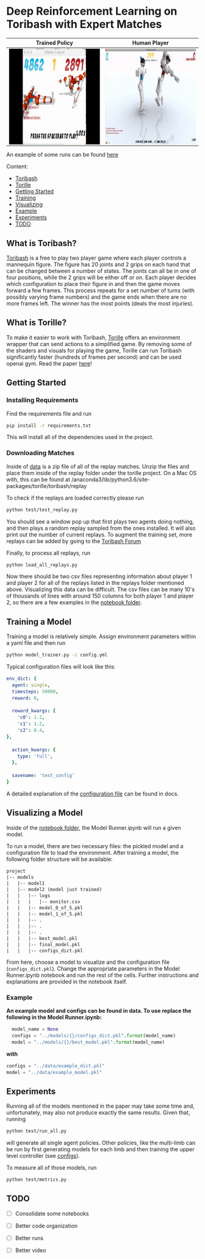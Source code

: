 # Deep Reinforcement Learning on Toribash with Expert Matches
Trained Policy                        |  Human Player                    
:------------------------:|:------------------------:
<img align="center" src=images/policy_gif.gif alt="RL policy trained agent" width=250 height=250 /> | <img  align="center" src=images/replay.gif alt="Human agent" width=250 height=250 />

An example of some runs can be found [here](https://www.youtube.com/watch?v=9t0yV3qpQZY&feature=youtu.be)

Content:

* [Toribash](#what-is-toribash?)
* [Torille](#what-is-torille?)
* [Getting Started](#getting-started)
* [Training](#training-a-model)
* [Visualizing](#visualizing-a-model) 
* [Example](#example)
* [Experiments](#experiments)
* [TODO](#todo)


## What is Toribash?
[Toribash](https://www.toribash.com/) is a free to play two player game where each player controls a mannequin figure. The figure has 20 joints and 2 grips on each hand that can be changed between a number of states. The joints can all be in one of four positions, while the 2 grips will be either off or on. Each player decides which configuration to place their figure in and then the game moves forward a few frames. This process repeats for a set number of turns (with possibly varying frame numbers) and the game ends when there are no more frames left. The winner has the most points (deals the most injuries). 

## What is Torille?
To make it easier to work with Toribash, [Torille](https://github.com/Miffyli/ToriLLE) offers an environment wrapper that can send actions to a simplified game. By removing some of the shaders and visuals for playing the game, Torille can run Toribash significantly faster (hundreds of frames per second) and can be used openai gym. Read the paper [here](https://arxiv.org/abs/1807.10110)!



## Getting Started

### Installing Requirements
Find the requirements file and run
``` bash
pip install -r requirements.txt
```
This will install all of the dependencies used in the project. 

### Downloading Matches
Inside of [data](data/) is a zip file of all of the replay matches. Unzip the files and place them inside of the replay folder under the torille project. On a Mac OS with, this can be found at /anaconda3/lib/python3.6/site-packages/torille/toribash/replay

To check if the replays are loaded correctly please run 
```bash
python test/test_replay.py
```

You should see a window pop up that first plays two agents doing nothing, and then plays a random replay sampled from the ones installed. It will also print out the number of current replays. To augment the training set, more replays can be added by going to the [Toribash Forum](https://forum.toribash.com/forumdisplay.php?f=10.)

Finally, to process all replays, run 
```bash
python load_all_replays.py
```

Now there should be two csv files representing information about player 1 and player 2 for all of the replays listed in the replays folder mentioned above. Visualizing this data can be difficult. The csv files can be many 10's of thousands of lines with around 150 columns for both player 1 and player 2, so there are a few examples in the [notebook folder](notebooks). 


## Training a Model
Training a model is relatively simple. Assign environment parameters within a yaml file and then run 

```bash
python model_trainer.py -c config.yml
```
Typical configuration files will look like this:
```yaml
env_dict: {
  agent: single, 
  timesteps: 50000,
  reward: 0,

  reward_kwargs: {
    'c0': 1.2,
    'c1': 1.2,
    'c2': 0.4,
},

  action_kwargs: {
    type: 'full',
  },

  savename: 'test_config'
}
``` 

A detailed explanation of the [configuration file](docs/configs.md) can be found in docs. 


## Visualizing a Model
Inside of the [notebook folder](https://git.cs.colorado.edu/yaga6341/csci-4831-7000/tree/master/project/notebooks/Model%20Runnder.ipynb), the Model Runner.ipynb will run a given model.

To run a model, there are two necessary files: the pickled model and a configuration file to load the environment. After training a model, the following folder structure will be available:

```
project
|-- models
|   |-- model1
|   |-- model2 (model just trained)
|   |   |-- logs
|   |   |   |-- monitor.csv
|   |   |-- model_0_of_5.pkl
|   |   |-- model_1_of_5.pkl
|   |   |-- .
|   |   |-- .
|   |   |-- .
|   |   |-- best_model.pkl
|   |   |-- final_model.pkl
|   |   |-- configs_dict.pkl
```


From here, choose a model to visualize and the configuration file (`configs_dict.pkl`). Change the appropriate parameters in the Model Runner.ipynb 
notebook and run the rest of the cells. Further instructions and explanations are 
provided in the notebook itself. 

### Example
**An example model and configs can be found in data. To use replace the following in the Model Runner.ipynb:**
```python
  model_name = None
  configs = "../models/{}/configs_dict.pkl".format(model_name)
  model = "../models/{}/best_model.pkl".format(model_name)
```
**with**
```python 
configs = "../data/example_dict.pkl"
model = "../data/example_model.pkl"
```



## Experiments

Running all of the models mentioned in the paper may take some time and, unfortunately, may also not produce exactly the same results. Given that, running 

```bash
python test/run_all.py
```

will generate all single agent policies. Other policies, like the multi-limb 
can be run by first generating models for each limb and then training the upper level controller (see [configs](docs/configs.md)).

To measure all of those models, run 
```bash
python test/metrics.py
```


## TODO

- [ ] Consolidate some notebooks
- [ ] Better code organization
- [ ] Better runs
- [ ] Better video















